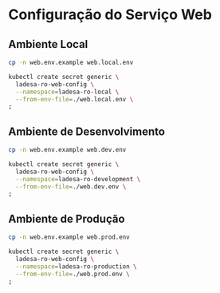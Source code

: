 # Configuração do Serviço Web

## Ambiente Local

```sh
cp -n web.env.example web.local.env

kubectl create secret generic \
  ladesa-ro-web-config \
  --namespace=ladesa-ro-local \
  --from-env-file=./web.local.env \
;
```

## Ambiente de Desenvolvimento

```sh
cp -n web.env.example web.dev.env

kubectl create secret generic \
  ladesa-ro-web-config \
  --namespace=ladesa-ro-development \
  --from-env-file=./web.dev.env \
;
```

## Ambiente de Produção

```sh
cp -n web.env.example web.prod.env

kubectl create secret generic \
  ladesa-ro-web-config \
  --namespace=ladesa-ro-production \
  --from-env-file=./web.prod.env \
;
```
